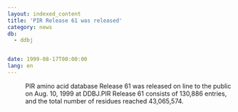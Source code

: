```yaml
---
layout: indexed_content
title: 'PIR Release 61 was released'
category: news
db:
  - ddbj


date: 1999-08-17T00:00:00
lang: en
---
```


<dd>PIR amino acid database Release 61 was released on line to the public on Aug. 10, 1999 at DDBJ.PIR Release 61 consists of 130,886 entries, and the total number of residues reached 43,065,574.</dd>
